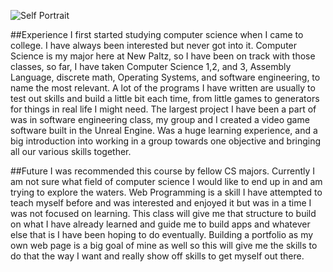 ![Self Portrait](In_Class/Jared_Finn.png)

##Experience
I first started studying computer science when I came to college. I have always been interested but never got into it. Computer Science is my major here at New Paltz, so I have been on track with those classes, so far, I have taken Computer Science 1,2, and 3, Assembly Language, discrete math, Operating Systems, and software engineering, to name the most relevant. A lot of the programs I have written are usually to test out skills and build a little bit each time, from little games to generators for things in real life I might need. The largest project I have been a part of was in software engineering class, my group and I created a video game software built in the Unreal Engine. Was a huge learning experience, and a big introduction into working in a group towards one objective and bringing all our various skills together.

##Future
I was recommended this course by fellow CS majors. Currently I am not sure what field of computer science I would like to end up in and am trying to explore the waters. Web Programming is a skill I have attempted to teach myself before and was interested and enjoyed it but was in a time I was not focused on learning. This class will give me that structure to build on what I have already learned and guide me to build apps and whatever else that is I have been hoping to do eventually. Building a portfolio as my own web page is a big goal of mine as well so this will give me the skills to do that the way I want and really show off skills to get myself out there. 